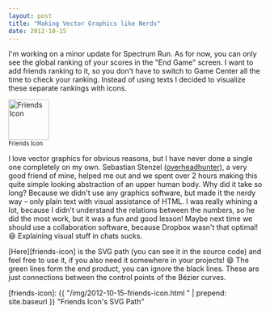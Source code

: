```yaml
---
layout: post
title: "Making Vector Graphics like Nerds"
date: 2012-10-15
---
```

I'm working on a minor update for Spectrum Run. As for now, you can only see the global ranking of your scores in the "End Game" screen. I want to add friends ranking to it, so you don't have to switch to Game Center all the time to check your ranking. Instead of using texts I decided to visualize these separate rankings with icons.

<div class="thumbnail thumbnail-right">
  <img width="80px" src="{{ "/img/2012-10-15-friends-icon.png" | prepend: site.baseurl }}" alt="Friends Icon" class="img-responsive"/>
  <div class="caption">
    <small>Friends Icon</small>
  </div>
</div>

I love vector graphics for obvious reasons, but I have never done a single one completely on my own. Sebastian Stenzel ([overheadhunter][gh-overheadhunter]), a very good friend of mine, helped me out and we spent over 2 hours making this quite simple looking abstraction of an upper human body. Why did it take so long? Because we didn't use any graphics software, but made it the nerdy way – only plain text with visual assistance of HTML. I was really whining a lot, because I didn't understand the relations between the numbers, so he did the most work, but it was a fun and good lesson! Maybe next time we should use a collaboration software, because Dropbox wasn't that optimal! :laughing: Explaining visual stuff in chats sucks.

[Here][friends-icon] is the SVG path (you can see it in the source code) and feel free to use it, if you also need it somewhere in your projects! :smile: The green lines form the end product, you can ignore the black lines. These are just connections between the control points of the Bézier curves.

[gh-overheadhunter]: https://github.com/overheadhunter "Sebastian Stenzel on GitHub"
[friends-icon]: {{ "/img/2012-10-15-friends-icon.html " | prepend: site.baseurl }} "Friends Icon's SVG Path"
